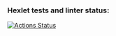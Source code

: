 ### Hexlet tests and linter status:
[![Actions Status](https://github.com/nataliaglebova/qa-engineer-project-85/actions/workflows/hexlet-check.yml/badge.svg)](https://github.com/nataliaglebova/qa-engineer-project-85/actions)